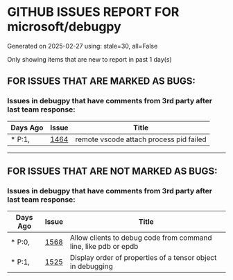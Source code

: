 
# GITHUB ISSUES REPORT FOR microsoft/debugpy


Generated on 2025-02-27 using: stale=30, all=False


Only showing items that are new to report in past 1 day(s)


## FOR ISSUES THAT ARE MARKED AS BUGS:


### Issues in debugpy that have comments from 3rd party after last team response:

| Days Ago | Issue | Title |
| --- | --- | --- |
 | \* P:1,  |[1464](https://github.com/microsoft/debugpy/issues/1464 "remote vscode attach process pid failed")  |remote vscode attach process pid failed |

---

## FOR ISSUES THAT ARE NOT MARKED AS BUGS:


### Issues in debugpy that have comments from 3rd party after last team response:

| Days Ago | Issue | Title |
| --- | --- | --- |
 | \* P:0,  |[1568](https://github.com/microsoft/debugpy/issues/1568 "Allow clients to debug code from command line, like pdb or epdb ")  |Allow clients to debug code from command line, like pdb or epdb  |
 | \* P:1,  |[1525](https://github.com/microsoft/debugpy/issues/1525 "Display order of properties of a tensor object in debugging")  |Display order of properties of a tensor object in debugging |





















